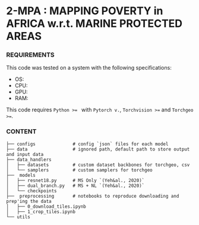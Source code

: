 # 2-MPA : MAPPING POVERTY in AFRICA w.r.t. MARINE PROTECTED AREAS

### REQUIREMENTS
This code was tested on a system with the following specifications:  
- OS:  
- CPU:  
- GPU:  
- RAM:  

This code requires `Python >= ` with `Pytorch v.`, `Torchvision >=` and `Torchgeo >=`.

### CONTENT

```
├── configs              # config `json` files for each model  
├── data                 # ignored path, default path to store output and input data  
├── data_handlers             
│   ├── datasets         # custom dataset backbones for torchgeo, csv  
│   └── samplers         # custom samplers for torchgeo               
├──  models                  
│   ├── resnet18.py      # MS Only `(Yeh&al., 2020)`  
│   ├── dual_branch.py   # MS + NL `(Yeh&al., 2020)`  
│   └── checkpoints      
├──  preprocessing       # notebooks to reproduce downloading and prep'ing the data   
│   ├── 0_download_tiles.ipynb 
│   ├── 1_crop_tiles.ipynb
└── utils                
```
